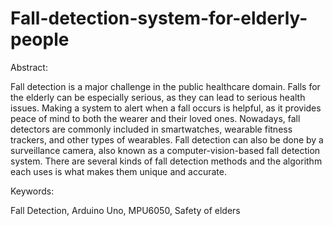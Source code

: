 # Fall-detection-system-for-elderly-people

Abstract:

Fall detection is a major challenge in the public healthcare domain. Falls for the elderly can
be especially serious, as they can lead to serious health issues. Making a system to alert when
a fall occurs is helpful, as it provides peace of mind to both the wearer and their loved ones.
Nowadays, fall detectors are commonly included in smartwatches, wearable fitness trackers,
and other types of wearables. Fall detection can also be done by a surveillance camera, also
known as a computer-vision-based fall detection system. There are several kinds of fall
detection methods and the algorithm each uses is what makes them unique and accurate.

Keywords: 

Fall Detection, Arduino Uno, MPU6050, Safety of elders
